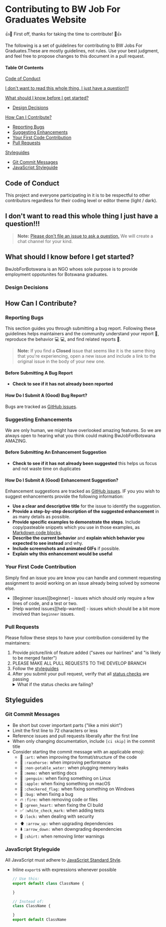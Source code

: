 # Contributing to BW Job For Graduates Website

:+1::tada: First off, thanks for taking the time to contribute! :tada::+1:

The following is a set of guidelines for contributing to BW Jobs For Graduates.These are mostly guidelines, not rules. Use your best judgment, and feel free to propose changes to this document in a pull request.

#### Table Of Contents

[Code of Conduct](#code-of-conduct)

[I don't want to read this whole thing, I just have a question!!!](#i-dont-want-to-read-this-whole-thing-i-just-have-a-question)

[What should I know before I get started?](#what-should-i-know-before-i-get-started)
  * [Design Decisions](#design-decisions)

[How Can I Contribute?](#how-can-i-contribute)
  * [Reporting Bugs](#reporting-bugs)
  * [Suggesting Enhancements](#suggesting-enhancements)
  * [Your First Code Contribution](#your-first-code-contribution)
  * [Pull Requests](#pull-requests)

[Styleguides](#styleguides)
  * [Git Commit Messages](#git-commit-messages)
  * [JavaScript Styleguide](#javascript-styleguide)



## Code of Conduct

This project and everyone participating in it is to be respectful to other contributors regardless for their coding  level or  editor theme (light / dark).

## I don't want to read this whole thing I just have a question!!!

> **Note:** [Please don't file an issue to ask a question.]() We will create a chat channel for your kind.



## What should I know before I get started?
BwJobForBotswana is an NGO whoes sole purpose is to provide employment oppotunites for Botswana graduates.


### Design Decisions

## How Can I Contribute?

### Reporting Bugs

This section guides you through submitting a bug report. Following these guidelines helps maintainers and the community understand your report :pencil:, reproduce the behavior :computer: :computer:, and find related reports :mag_right:.



> **Note:** If you find a **Closed** issue that seems like it is the same thing that you're experiencing, open a new issue and include a link to the original issue in the body of your new one.

#### Before Submitting A Bug Report

* **Check to see if it has not already been reported**

#### How Do I Submit A (Good) Bug Report?

Bugs are tracked as [GitHub issues](https://guides.github.com/features/issues/).



### Suggesting Enhancements

We are only human, we might have overlooked amazing features. So we are always open to hearing what you think could making BwJobForBotswana AMAZING.

#### Before Submitting An Enhancement Suggestion

* **Check to see if it has not already been suggested** this helps us focus and not waste time on duplicates


#### How Do I Submit A (Good) Enhancement Suggestion?

Enhancement suggestions are tracked as [GitHub issues](https://guides.github.com/features/issues/). IF you you wish to suggest enhancements  provide the following information:

* **Use a clear and descriptive title** for the issue to identify the suggestion.
* **Provide a step-by-step description of the suggested enhancement** in as many details as possible.
* **Provide specific examples to demonstrate the steps**. Include copy/pasteable snippets which you use in those examples, as [Markdown code blocks](https://help.github.com/articles/markdown-basics/#multiple-lines).
* **Describe the current behavior** and **explain which behavior you expected to see instead** and why.
* **Include screenshots and animated GIFs** if possible.
* **Explain why this enhancement would be useful**


### Your First Code Contribution

Simply find an issue you are know you can handle and comment requesting assignment to avoid working on an issue  already being solved by someone else.
* [Beginner issues][beginner] - issues which should only require a few lines of code, and a test or two.
* [Help wanted issues][help-wanted] - issues which should be a bit more involved than `beginner` issues.





### Pull Requests

Please follow these steps to have your contribution considered by the maintainers:

1. Provide picture/link of feature added ("saves our hairlines" and "is likely to be merged faster")
2. PLEASE MAKE ALL PULL REQUESTS TO THE DEVELOP BRANCH
3. Follow the [styleguides](#styleguides)
4. After you submit your pull request, verify that all [status checks](https://help.github.com/articles/about-status-checks/) are passing <details><summary>What if the status checks are failing?</summary>If a status check is failing, and you believe that the failure is unrelated to your change, please leave a comment on the pull request explaining why you believe the failure is unrelated. A maintainer will re-run the status check for you. If we conclude that the failure was a false positive, then we will open an issue to track that problem with our status check suite.</details>



## Styleguides

### Git Commit Messages

* Be short but cover important  parts ("like a mini skirt")
* Limit the first line to 72 characters or less
* Reference issues and pull requests liberally after the first line
* When only changing documentation, include `[ci skip]` in the commit title
* Consider starting the commit message with an applicable emoji:
    * :art: `:art:` when improving the format/structure of the code
    * :racehorse: `:racehorse:` when improving performance
    * :non-potable_water: `:non-potable_water:` when plugging memory leaks
    * :memo: `:memo:` when writing docs
    * :penguin: `:penguin:` when fixing something on Linux
    * :apple: `:apple:` when fixing something on macOS
    * :checkered_flag: `:checkered_flag:` when fixing something on Windows
    * :bug: `:bug:` when fixing a bug
    * :fire: `:fire:` when removing code or files
    * :green_heart: `:green_heart:` when fixing the CI build
    * :white_check_mark: `:white_check_mark:` when adding tests
    * :lock: `:lock:` when dealing with security
    * :arrow_up: `:arrow_up:` when upgrading dependencies
    * :arrow_down: `:arrow_down:` when downgrading dependencies
    * :shirt: `:shirt:` when removing linter warnings

### JavaScript Styleguide

All JavaScript must adhere to [JavaScript Standard Style](https://standardjs.com/).

* Inline `export`s with expressions whenever possible
  ```js
  // Use this:
  export default class ClassName {

  }

  // Instead of:
  class ClassName {

  }
  export default ClassName
  ```
